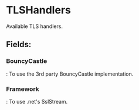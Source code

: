 # TLSHandlers

Available TLS handlers. 

## **Fields**:
### **BouncyCastle**
: To use the 3rd party BouncyCastle implementation. 
### **Framework**
: To use .net's SslStream. 